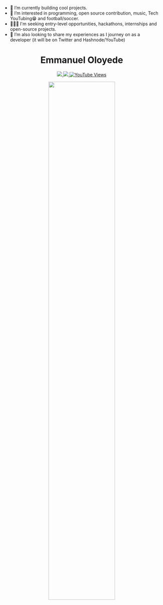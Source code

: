 - 🌱 I’m currently building cool projects.
- 👀 I’m interested in programming, open source contribution, music, Tech YouTubing😁 and football/soccer.
- 👨🏽‍💻 I'm seeking entry-level opportunities, hackathons, internships and open-source projects.
- 💞️ I’m also looking to share my experiences as I journey on as a developer (it will be on Twitter and Hashnode/YouTube)

<h1 align="center" > Emmanuel Oloyede </h1>
<p align="center">

  <a href="https://twitter.com/ETOloyede" target="_blank">
    <img src="https://img.shields.io/badge/twitter-%231DA1F2.svg?&style=for-the-badge&logo=twitter&logoColor=white" />
  </a>
  
  <a href="https://www.linkedin.com/in/oloyede-emmanuel/" target="_blank">
    <img src="https://img.shields.io/badge/linkedin-%230077B5.svg?&style=for-the-badge&logo=linkedin&logoColor=white" />
  </a>

  <a href="https://www.youtube.com/@TechEmmy" target="_blank">
    <img src="https://img.shields.io/youtube/channel/views/UCi4tCYNfG7vWzxHJen3QOZg?label=YouTube&style=for-the-badge" alt="YouTube Views" />
  </a>

</p>
<p align="center">
  <img width="65%" src="https://github-readme-stats.vercel.app/api?username=techemmy&&show_icons=true&theme=dracula" />
</p>

<!---
techemmy/techemmy is a ✨ special ✨ repository because its `README.md` (this file) appears on your GitHub profile.
You can click the Preview link to take a look at your changes.
--->
